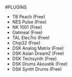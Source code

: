 #PLUGINS
- TB Peach (Free)
- NES Pulse (Free)
- NK 1001 (Free)
- Oatmeal (Free)
- TAL Elec7ro (Free)
- Chip32 (Free)
- DSK Analog Matrix (Free)
- DSK Asian DreamZ (Free)
- DSK Techsynth (Free)
- DSK Drums Akoustik (Free)
- DSK Synth Drums (Free)